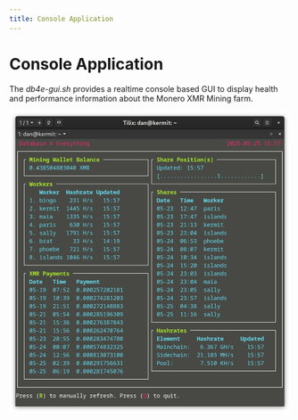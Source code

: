 ```yaml
---
title: Console Application
---
```


# Console Application

The *db4e-gui.sh* provides a realtime console based GUI to display health and performance information about the Monero XMR Mining farm.

![Screenshot of db4e-gui.sh](/images/db4e-gui.png)







